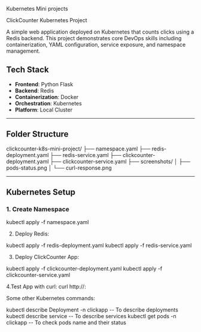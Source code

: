 Kubernetes Mini projects

ClickCounter Kubernetes Project

A simple web application deployed on Kubernetes that counts clicks using a Redis backend. 
This project demonstrates core DevOps skills including containerization, YAML configuration, service exposure, and namespace management.


##  Tech Stack

- **Frontend**: Python Flask
- **Backend**: Redis
- **Containerization**: Docker
- **Orchestration**: Kubernetes
- **Platform**:  Local Cluster

---

##  Folder Structure

clickcounter-k8s-mini-project/
 ├── namespace.yaml 
 ├── redis-deployment.yaml 
 ├── redis-service.yaml 
 ├── clickcounter-deployment.yaml 
 ├── clickcounter-service.yaml 
 ├── screenshots/ │
   ├── pods-status.png 
   │ └── curl-response.png
 
 
---

##  Kubernetes Setup

### 1. Create Namespace
kubectl apply -f namespace.yaml

2. Deploy Redis:

kubectl apply -f redis-deployment.yaml
kubectl apply -f redis-service.yaml

3. Deploy ClickCounter App: 

kubectl apply -f clickcounter-deployment.yaml
kubectl apply -f clickcounter-service.yaml

4.Test App with curl: 
curl http://<NodeIP>:<NodePort>

Some other Kubernetes commands:

kubectl describe Deployment -n clickapp -- To describe deployments
kubectl describe service  -- To describe services
kubectl get pods -n clickapp -- To check pods name and their status
